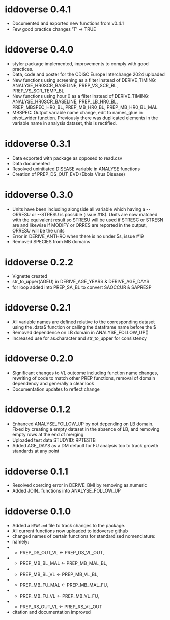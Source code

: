 # iddoverse 0.4.1
* Documented and exported new functions from v0.4.1
* Few good practice changes 'T' -> TRUE

# iddoverse 0.4.0
* styler package implemented, improvements to comply with good practices.
* Data, code and poster for the CDISC Europe Interchange 2024 uploaded
* New functions using screening as a filter instead of DERIVE_TIMING: ANALYSE_HR0SCR_BASELINE, PREP_VS_SCR_BL, PREP_VS_SCR_TEMP_BL
* New functions using hour 0 as a filter instead of DERIVE_TIMING: ANALYSE_HR0SCR_BASELINE, PREP_LB_HR0_BL, PREP_MBSPEC_HR0_BL, PREP_MB_HR0_BL, PREP_MB_HR0_BL_MAL
* MBSPEC: Output variable name change, edit to names_glue in pivot_wider function. Previously there was duplicated elements in the variable name in analysis dataset, this is rectified.

# iddoverse 0.3.1
* Data exported with package as opposed to read.csv 
* Data documented
* Resolved uninitiated DISEASE variable in ANALYSE functions
* Creation of PREP_DS_OUT_EVD (Ebola Virus Disease)

# iddoverse 0.3.0
* Units have been including alongside all variable which having a --ORRESU or --STRESU is possible (issue #18). Units are now matched with the equivalent result so STRESU will be used if STRESC or STRESN are and likewise if MODIFY or ORRES are reported in the output, ORRESU will be the units
* Error in DERIVE_ANTHRO when there is no under 5s, issue #19
* Removed SPECIES from MB domains 

# iddoverse 0.2.2
* Vignette created
* str_to_upper(AGEU) in DERIVE_AGE_YEARS & DERIVE_AGE_DAYS
* for loop added into PREP_SA_BL to convert SAOCCUR & SAPRESP

# iddoverse 0.2.1
* All variable names are defined relative to the corresponding dataset using the .data$ function or calling the dataframe name before the $
* Removed dependence on LB domain in ANALYSE_FOLLOW_UP()
* Increased use for as.character and str_to_upper for consistency 

# iddoverse 0.2.0
* Significant changes to VL outcome including function name changes, rewriting of code to match other PREP functions, removal of domain dependency and generally a clear look
* Documentation updates to reflect change

# iddoverse 0.1.2
* Enhanced ANALYSE_FOLLOW_UP by not depending on LB domain. Fixed by creating a empty dataset in the absence of LB, and removing empty rows at the end of merging
* Uploaded test data STUDYID: RPTESTB
* Added AGE_DAYS as a DM default for FU analysis too to track growth standards at any point

# iddoverse 0.1.1
* Resolved coercing error in DERIVE_BMI by removing as.numeric
* Added JOIN_ functions into ANALYSE_FOLLOW_UP

# iddoverse 0.1.0

* Added a `NEWS.md` file to track changes to the package.
* All current functions now uploaded to iddoverse github
* changed names of certain functions for standardised nomenclature:
*   namely:
* +    PREP_DS_OUT_VL <- PREP_DS_VL_OUT,
* +    PREP_MB_BL_MAL <- PREP_MB_MAL_BL, 
* +    PREP_MB_BL_VL <- PREP_MB_VL_BL,
* +    PREP_MB_FU_MAL <- PREP_MB_MAL_FU,
* +    PREP_MB_FU_VL <- PREP_MB_VL_FU,
* +    PREP_RS_OUT_VL <- PREP_RS_VL_OUT
* citation and documentation improved
